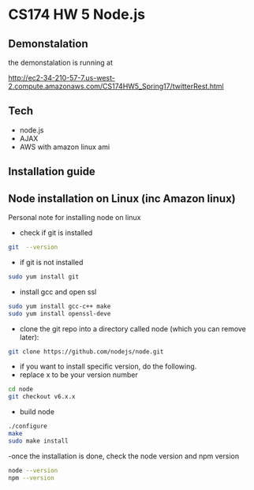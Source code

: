 # CS174 HW 5 Node.js

## Demonstalation
the demonstalation is running at

 http://ec2-34-210-57-7.us-west-2.compute.amazonaws.com/CS174HW5_Spring17/twitterRest.html 


## Tech
- node.js
- AJAX
- AWS with amazon linux ami

## Installation guide

## Node installation on Linux (inc Amazon linux)
Personal note for installing node on linux
- check if git is installed
```sh
git  --version
```
- if git is not installed
```sh
sudo yum install git
```
- install gcc and open ssl
```sh
sudo yum install gcc-c++ make
sudo yum install openssl-deve
```
- clone the git repo into a directory called node (which you can remove later):
```sh
git clone https://github.com/nodejs/node.git
```
- if you want to install specific version, do the following.
- replace x to be your version number
```sh
cd node
git checkout v6.x.x
```
- build node
```sh
./configure
make
sudo make install
```
-once the installation is done, check the node version and npm version
```sh
node --version
npm --version
```
